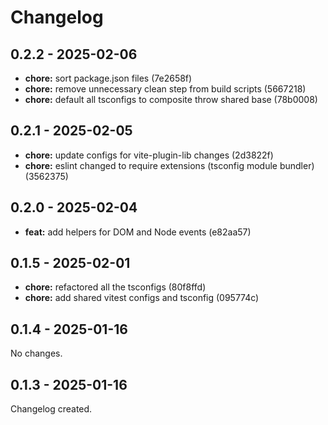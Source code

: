# Changelog

## 0.2.2 - 2025-02-06

- __chore:__ sort package.json files (7e2658f)
- __chore:__ remove unnecessary clean step from build scripts (5667218)
- __chore:__ default all tsconfigs to composite throw shared base (78b0008)

## 0.2.1 - 2025-02-05

- __chore:__ update configs for vite-plugin-lib changes (2d3822f)
- __chore:__ eslint changed to require extensions (tsconfig module bundler) (3562375)

## 0.2.0 - 2025-02-04

- __feat:__ add helpers for DOM and Node events (e82aa57)

## 0.1.5 - 2025-02-01

- __chore:__ refactored all the tsconfigs (80f8ffd)
- __chore:__ add shared vitest configs and tsconfig (095774c)

## 0.1.4 - 2025-01-16

No changes.

## 0.1.3 - 2025-01-16

Changelog created.
